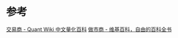 


# 参考
[交易商 - Quant Wiki 中文量化百科](https://quant-wiki.com/basic/finance/%E4%BA%A4%E6%98%93%E5%95%86_Dealer/)
[做市商 - 维基百科，自由的百科全书](https://zh.wikipedia.org/wiki/%E5%81%9A%E5%B8%82%E5%95%86)